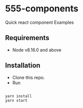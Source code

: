 # 555-components

Quick react component Examples

## Requirements

- Node v8.16.0 and above

## Installation

- Clone this repo.
- Run

```

yarn install
yarn start

```
